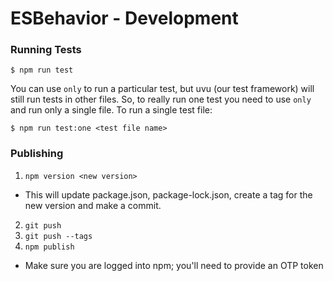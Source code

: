 # ESBehavior - Development

### Running Tests

```
$ npm run test
```

You can use `only` to run a particular test, but uvu (our test framework) will still
run tests in other files. So, to really run one test you need to use `only` and run
only a single file. To run a single test file:

```
$ npm run test:one <test file name>
```

### Publishing

1. `npm version <new version>`
- This will update package.json, package-lock.json, create a tag for the new version and make a commit.
2. `git push`
3. `git push --tags`
4. `npm publish`
- Make sure you are logged into npm; you'll need to provide an OTP token
